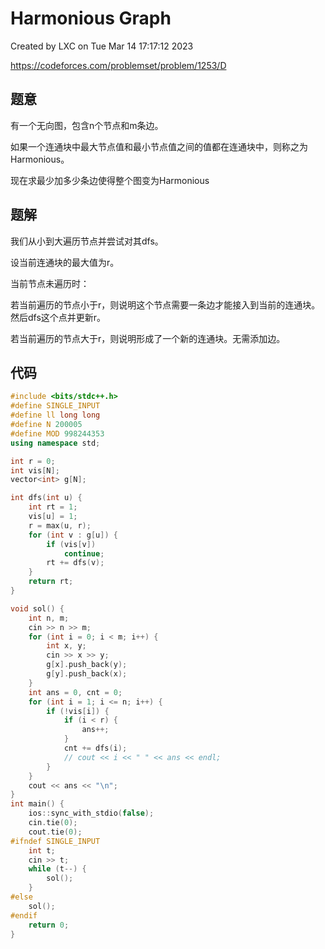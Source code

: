 # Harmonious Graph

Created by LXC on Tue Mar 14 17:17:12 2023

https://codeforces.com/problemset/problem/1253/D

## 题意

有一个无向图，包含n个节点和m条边。

如果一个连通块中最大节点值和最小节点值之间的值都在连通块中，则称之为Harmonious。

现在求最少加多少条边使得整个图变为Harmonious

## 题解

我们从小到大遍历节点并尝试对其dfs。

设当前连通块的最大值为r。

当前节点未遍历时：

若当前遍历的节点小于r，则说明这个节点需要一条边才能接入到当前的连通块。然后dfs这个点并更新r。

若当前遍历的节点大于r，则说明形成了一个新的连通块。无需添加边。


## 代码
``` cpp
#include <bits/stdc++.h>
#define SINGLE_INPUT
#define ll long long
#define N 200005
#define MOD 998244353
using namespace std;

int r = 0;
int vis[N];
vector<int> g[N];

int dfs(int u) {
    int rt = 1;
    vis[u] = 1;
    r = max(u, r);
    for (int v : g[u]) {
        if (vis[v])
            continue;
        rt += dfs(v);
    }
    return rt;
}

void sol() {
    int n, m;
    cin >> n >> m;
    for (int i = 0; i < m; i++) {
        int x, y;
        cin >> x >> y;
        g[x].push_back(y);
        g[y].push_back(x);
    }
    int ans = 0, cnt = 0;
    for (int i = 1; i <= n; i++) {
        if (!vis[i]) {
            if (i < r) {
                ans++;
            }
            cnt += dfs(i);
            // cout << i << " " << ans << endl;
        }
    }
    cout << ans << "\n";
}
int main() {
    ios::sync_with_stdio(false);
    cin.tie(0);
    cout.tie(0);
#ifndef SINGLE_INPUT
    int t;
    cin >> t;
    while (t--) {
        sol();
    }
#else
    sol();
#endif
    return 0;
}
```